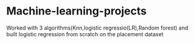 # Machine-learning-projects
Worked with 3 algorithms(Knn,logistic regressio(LR),Random forest) and built logistic regression from scratch on the placement dataset
